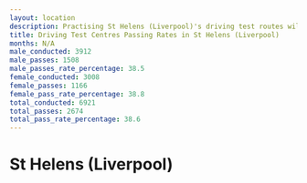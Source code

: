 ```yaml
---
layout: location
description: Practising St Helens (Liverpool)'s driving test routes will help you become more confident in your gear-changing abilities.
title: Driving Test Centres Passing Rates in St Helens (Liverpool)
months: N/A
male_conducted: 3912
male_passes: 1508
male_passes_rate_percentage: 38.5
female_conducted: 3008
female_passes: 1166
female_pass_rate_percentage: 38.8
total_conducted: 6921
total_passes: 2674
total_pass_rate_percentage: 38.6
---
```


# St Helens (Liverpool)
